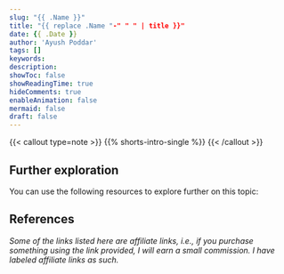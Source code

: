 ```yaml
---
slug: "{{ .Name }}"
title: "{{ replace .Name "-" " " | title }}"
date: {{ .Date }}
author: 'Ayush Poddar'
tags: []
keywords:
description:
showToc: false
showReadingTime: true
hideComments: true
enableAnimation: false
mermaid: false
draft: false
---
```


{{< callout type=note >}}
{{% shorts-intro-single %}}
{{< /callout >}}

## Further exploration
You can use the following resources to explore further on this topic:

## References
_Some of the links listed here are affiliate links, i.e., if you purchase something using the link
provided, I will earn a small commission. I have labeled affiliate links as such._
